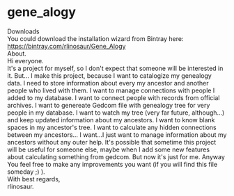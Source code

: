 # gene_alogy
Downloads
<br>
You could download the installation wizard from Bintray here:
<br>
https://bintray.com/rlinosaur/Gene_Alogy
<br>
About.
<br>
Hi everyone.
<br>
It's a project for myself, so I don't expect that someone will be interested in it. But...
I make this project, because I want to catalogize my genealogy data. I need to store information about every my ancestor and another people who lived with them.
I want to manage connections with people I added to my database.
I want to connect people with records from official archives.
I want to genereate Gedcom file with genealogy tree for very people in my database.
I want to watch my tree (very far future, although...) and keep updated information about my ancestors.
I want to know blank spaces in my ancestor's tree.
I want to calculate any hidden connections between my ancestors...
I want...I just want to manage information about my ancestors without any outer help.
It's possible that sometime this project will be useful for someone else, maybe when I add some new features about calculating something from gedcom. But now it's just for me.
Anyway You feel free to make any improvements you want (if you will find this file someday ;) ).
<br>
With best regards,
<br>
rlinosaur.
